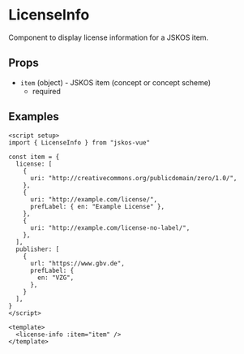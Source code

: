 # LicenseInfo
Component to display license information for a JSKOS item.

## Props
- `item` (object) - JSKOS item (concept or concept scheme)
  - required

## Examples

<script setup>
import { LicenseInfo } from "../../src/components"

const item = {
  license: [
    {
      uri: "http://creativecommons.org/publicdomain/zero/1.0/",
    },
    {
      uri: "http://example.com/license/",
      prefLabel: { en: "Example License" },
    },
    {
      uri: "http://example.com/license-no-label/",
    },
  ],
  publisher: [
    {
      url: "https://www.gbv.de",
      prefLabel: {
        en: "VZG",
      },
    }
  ],
}
</script>

<license-info :item="item" />

```vue
<script setup>
import { LicenseInfo } from "jskos-vue"

const item = {
  license: [
    {
      uri: "http://creativecommons.org/publicdomain/zero/1.0/",
    },
    {
      uri: "http://example.com/license/",
      prefLabel: { en: "Example License" },
    },
    {
      uri: "http://example.com/license-no-label/",
    },
  ],
  publisher: [
    {
      url: "https://www.gbv.de",
      prefLabel: {
        en: "VZG",
      },
    }
  ],
}
</script>

<template>
  <license-info :item="item" />
</template>
```
